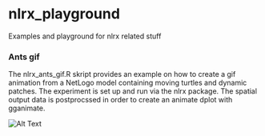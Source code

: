 # nlrx_playground
Examples and playground for nlrx related stuff

### Ants gif

The nlrx_ants_gif.R skript provides an example on how to create a gif animation from a NetLogo model containing moving turtles and dynamic patches.
The experiment is set up and run via the nlrx package.
The spatial output data is postprocssed in order to create an animate dplot with gganimate.

![Alt Text](https://media.giphy.com/media/vFKqnCdLPNOKc/giphy.gif)
